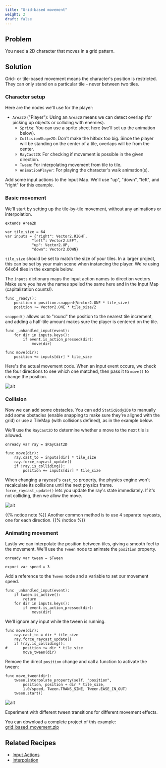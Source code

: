 ```yaml
---
title: "Grid-based movement"
weight: 2
draft: false
---
```


## Problem

You need a 2D character that moves in a grid pattern.

## Solution

Grid- or tile-based movement means the character's position is restricted. They can only stand on a particular tile - never between two tiles.

### Character setup

Here are the nodes we'll use for the player:

- `Area2D` ("Player"): Using an `Area2D` means we can detect overlap (for picking up objects or colliding with enemies).
  - `Sprite`: You can use a sprite sheet here (we'll set up the animation below).
  - `CollisionShape2D`: Don't make the hitbox too big. Since the player will be standing on the center of a tile, overlaps will be from the center.
  - `RayCast2D`: For checking if movement is possible in the given direction.
  - `Tween`: For interpolating movement from tile to tile.
  - `AnimationPlayer`: For playing the character's walk animation(s).

Add some input actions to the Input Map. We'll use "up", "down", "left", and "right" for this example.

### Basic movement

We'll start by setting up the tile-by-tile movement, without any animations
or interpolation.

```gdscript
extends Area2D

var tile_size = 64
var inputs = {"right": Vector2.RIGHT,
            "left": Vector2.LEFT,
            "up": Vector2.UP,
            "down": Vector2.DOWN}
```

`tile_size` should be set to match the size of your tiles. In a larger project, this can be set by your main scene when instancing the player. We're using 64x64 tiles in the example below.

The `inputs` dictionary maps the input action names to direction vectors. Make sure you have the names spelled the same here and in the Input Map (capitalization counts!).

```gdscript
func _ready():
    position = position.snapped(Vector2.ONE * tile_size)
    position += Vector2.ONE * tile_size/2
```

`snapped()` allows us to "round" the position to the nearest tile increment, and adding a half-tile amount makes sure the player is centered on the tile.

```gdscript
func _unhandled_input(event):
    for dir in inputs.keys():
        if event.is_action_pressed(dir):
            move(dir)

func move(dir):
    position += inputs[dir] * tile_size
```

Here's the actual movement code. When an input event occurs, we check the four directions to see which one matched, then pass it to `move()` to change the position.

![alt](/godot_recipes/img/grid_example1.gif)

### Collision

Now we can add some obstacles. You can add `StaticBody2D`s to manually add some obstacles (enable snapping to make sure they're aligned with the grid) or use a TileMap (with collisions defined), as in the example below.

We'll use the `RayCast2D` to determine whether a move to the next tile is allowed.

```gdscript
onready var ray = $RayCast2D

func move(dir):
    ray.cast_to = inputs[dir] * tile_size
    ray.force_raycast_update()
    if !ray.is_colliding():
        position += inputs[dir] * tile_size
```

When changing a raycast's `cast_to` property, the physics engine won't recalculate its collisions until the next physics frame. `force_raycast_update()` lets you update the ray's state immediately. If it's not colliding, then we allow the move.

![alt](/godot_recipes/img/grid_example2.gif)

{{% notice note %}}
Another common method is to use 4 separate raycasts, one for each direction.
{{% /notice %}}

### Animating movement

Lastly we can interpolate the position between tiles, giving a smooth feel to the movement. We'll use the `Tween` node to animate the `position` property.

```gdscript
onready var tween = $Tween

export var speed = 3
```

Add a reference to the `Tween` node and a variable to set our movement speed.

```gdscript
func _unhandled_input(event):
    if tween.is_active():
        return
    for dir in inputs.keys():
        if event.is_action_pressed(dir):
            move(dir)
```

We'll ignore any input while the tween is running.

```gdscript
func move(dir):
    ray.cast_to = dir * tile_size
    ray.force_raycast_update()
    if !ray.is_colliding():
#		position += dir * tile_size
        move_tween(dir)
```

Remove the direct `position` change and call a function to activate the tween:

```gdscript
func move_tween(dir):
    tween.interpolate_property(self, "position",
        position, position + dir * tile_size,
        1.0/speed, Tween.TRANS_SINE, Tween.EASE_IN_OUT)
    tween.start()
```

![alt](/godot_recipes/img/grid_example3.gif)

Experiment with different tween transitions for different movement effects.

You can download a complete project of this example: [grid_based_movement.zip](/godot_recipes/files/grid_based_movement.zip)

## Related Recipes

- [Input Actions](/godot_recipes/input/input_actions/)
- [Interpolation](/godot_recipes/math/interpolation/)